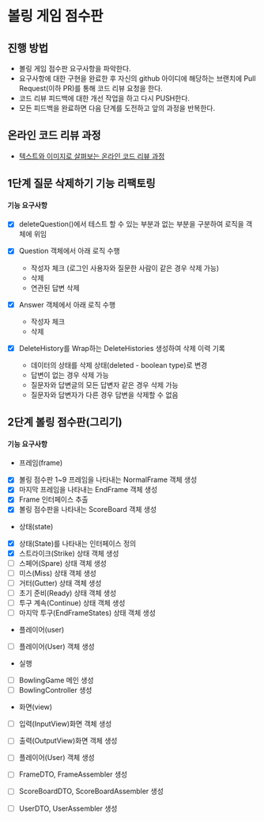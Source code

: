 # 볼링 게임 점수판
## 진행 방법
* 볼링 게임 점수판 요구사항을 파악한다.
* 요구사항에 대한 구현을 완료한 후 자신의 github 아이디에 해당하는 브랜치에 Pull Request(이하 PR)를 통해 코드 리뷰 요청을 한다.
* 코드 리뷰 피드백에 대한 개선 작업을 하고 다시 PUSH한다.
* 모든 피드백을 완료하면 다음 단계를 도전하고 앞의 과정을 반복한다.

## 온라인 코드 리뷰 과정
* [텍스트와 이미지로 살펴보는 온라인 코드 리뷰 과정](https://github.com/next-step/nextstep-docs/tree/master/codereview)

## 1단계 질문 삭제하기 기능 리팩토링
#### 기능 요구사항

- [X] deleteQuestion()에서 테스트 할 수 있는 부분과 없는 부분을 구분하여 로직을 객체에 위임
- [X] Question 객체에서 아래 로직 수행
    * 작성자 체크 (로그인 사용자와 질문한 사람이 같은 경우 삭제 가능)
    * 삭제
    * 연관된 답변 삭제

- [X] Answer 객체에서 아래 로직 수행
     * 작성자 체크
     * 삭제

- [X] DeleteHistory를 Wrap하는 DeleteHistories 생성하여 삭제 이력 기록
    * 데이터의 상태를 삭제 상태(deleted - boolean type)로 변경
    * 답변이 없는 경우 삭제 가능
    * 질문자와 답변글의 모든 답변자 같은 경우 삭제 가능
    * 질문자와 답변자가 다른 경우 답변을 삭제할 수 없음

## 2단계 볼링 점수판(그리기)
#### 기능 요구사항

- 프레임(frame)
- [X] 볼링 점수판 1~9 프레임을 나타내는 NormalFrame 객체 생성
- [X] 마지막 프레임을 나타내는 EndFrame 객체 생성
- [X] Frame 인터페이스 추출
- [X] 볼링 점수판을 나타내는 ScoreBoard 객체 생성

- 상태(state)
- [X] 상태(State)를 나타내는 인터페이스 정의
- [X] 스트라이크(Strike) 상태 객체 생성
- [ ] 스페어(Spare) 상태 객체 생성
- [ ] 미스(Miss) 상태 객체 생성
- [ ] 거터(Gutter) 상태 객체 생성
- [ ] 초기 준비(Ready) 상태 객체 생성
- [ ] 투구 계속(Continue) 상태 객체 생성
- [ ] 마지막 투구(EndFrameStates) 상태 객체 생성

- 플레이어(user)
- [ ] 플레이어(User) 객체 생성

- 실행
- [ ] BowlingGame 메인 생성
- [ ] BowlingController 생성

- 화면(view)
- [ ] 입력(InputView)화면 객체 생성
- [ ] 출력(OutputView)화면 객체 생성
- [ ] 플레이어(User) 객체 생성
- [ ] FrameDTO, FrameAssembler 생성
- [ ] ScoreBoardDTO, ScoreBoardAssembler 생성
- [ ] UserDTO, UserAssembler 생성

